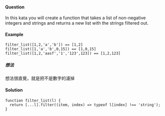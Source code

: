 #### Question
In this kata you will create a function that takes a list of non-negative integers and strings and returns a new list with the strings filtered out.

#### Example
```
filter_list([1,2,'a','b']) == [1,2]
filter_list([1,'a','b',0,15]) == [1,0,15]
filter_list([1,2,'aasf','1','123',123]) == [1,2,123]
```

##### 想法
想法很直覺，就是把不是數字的濾掉

#### Solution
```
function filter_list(l) {
  return [...l].filter((item, index) => typeof l[index] !== 'string');
}
```